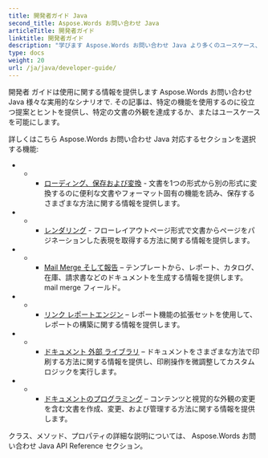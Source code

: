 ```yaml
---
title: 開発者ガイド Java
second_title: Aspose.Words お問い合わせ Java
articleTitle: 開発者ガイド
linktitle: 開発者ガイド
description: "学びます Aspose.Words お問い合わせ Java より多くのユースケース、ヒント、および技術的な詳細を取得する開発者ガイド。"
type: docs
weight: 20
url: /ja/java/developer-guide/
---
```


開発者 ガイドは使用に関する情報を提供します Aspose.Words お問い合わせ Java 様々な実用的なシナリオで. その記事は、特定の機能を使用するのに役立つ提案とヒントを提供し、特定の文書の外観を達成するか、またはユースケースを可能にします。

詳しくはこちら Aspose.Words お問い合わせ Java 対応するセクションを選択する機能:

- - - [ローディング、保存および変換](/words/ja/java/loading-saving-and-converting/) - 文書を1つの形式から別の形式に変換するのに便利な文書やフォーマット固有の機能を読み、保存するさまざまな方法に関する情報を提供します。
- - - [レンダリング](/words/ja/java/rendering/) - フローレイアウトページ形式で文書からページをパジネーションした表現を取得する方法に関する情報を提供します。
- - - [Mail Merge そして報告](/words/java/mail-merge-and-reporting/) – テンプレートから、レポート、カタログ、在庫、請求書などのドキュメントを生成する情報を提供します。 mail merge フィールド。
- - - [リンク レポートエンジン](/words/java/linq-reporting-engine/) – レポート機能の拡張セットを使用して、レポートの構築に関する情報を提供します。
- - - [ドキュメント 外部 ライブラリ](/words/ja/java/print-a-document-programmatically-or-using-dialogs/) – ドキュメントをさまざまな方法で印刷する方法に関する情報を提供し、印刷操作を微調整してカスタムロジックを実行します。
- - - [ドキュメントのプログラミング](/words/ja/java/programming-with-documents/) – コンテンツと視覚的な外観の変更を含む文書を作成、変更、および管理する方法に関する情報を提供します。

クラス、メソッド、プロパティの詳細な説明については、 Aspose.Words お問い合わせ Java API Reference セクション。
